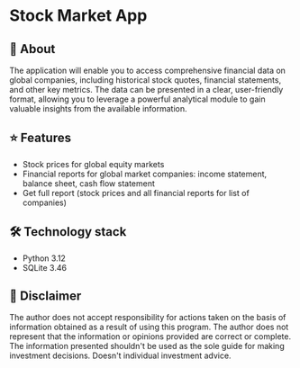 # Stock Market App

## 🚀 About
The application will enable you to access comprehensive financial data on global companies, including historical stock quotes, financial statements, and other key metrics. The data can be presented in a clear, user-friendly format, allowing you to leverage a powerful analytical module to gain valuable insights from the available information.

## ⭐ Features
- Stock prices for global equity markets
- Financial reports for global market companies: income statement, balance sheet, cash flow statement
- Get full report (stock prices and all financial reports for list of companies)

## 🛠️ Technology stack
- Python 3.12 
- SQLite 3.46

## 📖 Disclaimer
The author does not accept responsibility for actions taken on the basis of information obtained as a result of using this program. The author does not represent that the information or opinions provided are correct or complete. The information presented shouldn't be used as the sole guide for making investment decisions. Doesn't individual investment advice.

